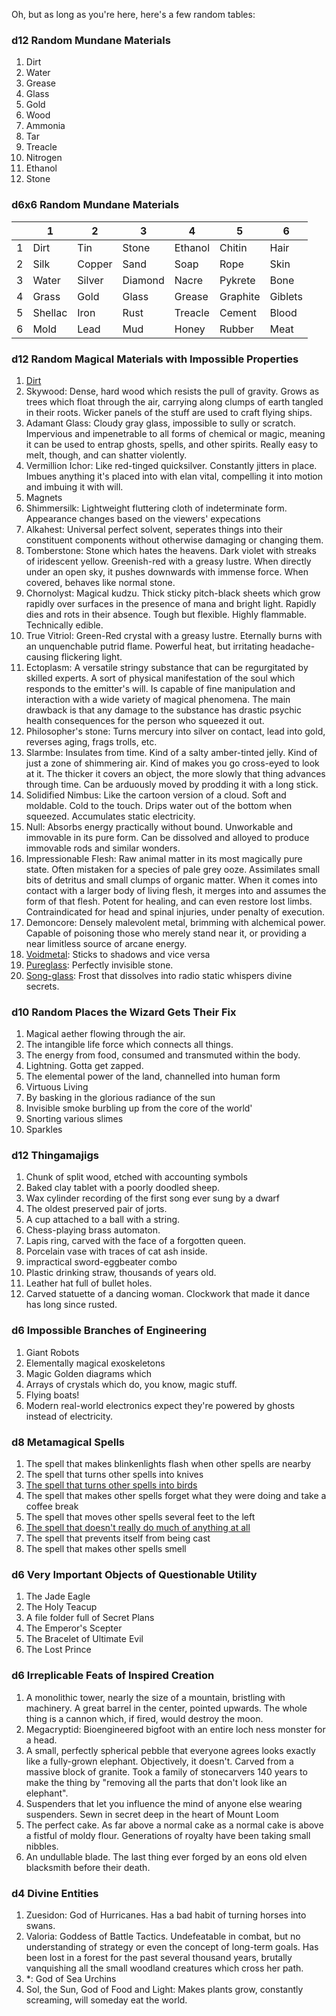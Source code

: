 
Oh, but as long as you're here, here's a few random tables:











### d12 Random Mundane Materials
1. Dirt
2. Water
3. Grease
4. Glass
5. Gold
6. Wood
7. Ammonia
8. Tar
9. Treacle
10. Nitrogen
11. Ethanol
12. Stone

### d6x6 Random Mundane Materials

|   | 1       | 2      | 3       | 4       | 5        | 6       |
|---|---------|--------|---------|---------|----------|---------|
| 1 | Dirt    | Tin    | Stone   | Ethanol | Chitin   | Hair    |
| 2 | Silk    | Copper | Sand    | Soap    | Rope     | Skin    |
| 3 | Water   | Silver | Diamond | Nacre   | Pykrete  | Bone    |
| 4 | Grass   | Gold   | Glass   | Grease  | Graphite | Giblets |
| 5 | Shellac | Iron   | Rust    | Treacle | Cement   | Blood   |
| 6 | Mold    | Lead   | Mud     | Honey   | Rubber   | Meat    |

<!--Cake-->


### d12 Random Magical Materials with Impossible Properties
1. [Dirt](https://paperelemental.blogspot.com/2019/01/the-dirt-merchant.html)
2. Skywood: Dense, hard wood which resists the pull of gravity. Grows as trees which float through the air, carrying along clumps of earth tangled in their roots. Wicker panels of the stuff are used to craft flying ships.
3. Adamant Glass: Cloudy gray glass, impossible to sully or scratch. Impervious and impenetrable to all forms of chemical or magic, meaning it can be used to entrap ghosts, spells, and other spirits. Really easy to melt, though, and can shatter violently.
4. Vermillion Ichor: Like red-tinged quicksilver. Constantly jitters in place. Imbues anything it's placed into with elan vital, compelling it into motion and imbuing it with will.
5. Magnets
7. Shimmersilk: Lightweight fluttering cloth of indeterminate form. Appearance changes based on the viewers' expecations
8. Alkahest: Universal perfect solvent, seperates things into their constituent components without otherwise damaging or changing them.
9. Tomberstone: Stone which hates the heavens. Dark violet with streaks of iridescent yellow. Greenish-red with a greasy lustre. When directly under an open sky, it pushes downwards with immense force. When covered, behaves like normal stone.
10. Chornolyst: Magical kudzu. Thick sticky pitch-black sheets which grow rapidly over surfaces in the presence of mana and bright light. Rapidly dies and rots in their absence. Tough but flexible. Highly flammable. Technically edible. 
11. True Vitriol:  Green-Red crystal with a greasy lustre. Eternally burns with an unquenchable putrid flame. Powerful heat, but irritating headache-causing flickering light.
12. Ectoplasm: A versatile stringy substance that can be regurgitated by skilled experts. A sort of physical manifestation of the soul which responds to the emitter's will. Is capable of fine manipulation and interaction with a wide variety of magical phenomena. The main drawback is that any damage to the substance has drastic psychic health consequences for the person who squeezed it out.
6. Philosopher's stone: Turns mercury into silver on contact, lead into gold, reverses aging, frags trolls, etc.
13. Slarmbe: Insulates from time. Kind of a salty amber-tinted jelly. Kind of just a zone of shimmering air. Kind of makes you go cross-eyed to look at it. The thicker it covers an object, the more slowly that thing advances through time. Can be arduously moved by prodding it with a long stick.
14. Solidified Nimbus: Like the cartoon version of a cloud. Soft and moldable. Cold to the touch. Drips water out of the bottom when squeezed. Accumulates static electricity.
15. Null: Absorbs energy practically without bound. Unworkable and immovable in its pure form. Can be dissolved and alloyed to produce immovable rods and similar wonders.
16. Impressionable Flesh: Raw animal matter in its most magically pure state. Often mistaken for a species of pale grey ooze. Assimilates small bits of detritus and small clumps of organic matter. When it comes into contact with a larger body of living flesh, it merges into and assumes the form of that flesh. Potent for healing, and can even restore lost limbs. Contraindicated for head and spinal injuries, under penalty of execution.
17.  Demoncore: Densely malevolent metal, brimming with alchemical power. Capable of poisoning those who merely stand near it, or providing a near limitless source of arcane energy.
18.  [Voidmetal](https://www.gmbinder.com/share/-M-mdGRNm2-f66yo-DYw): Sticks to shadows and vice versa
19.  [Pureglass](https://renaissancewoodsman.wordpress.com/2021/01/11/100-planes-part-one-the-elements/): Perfectly invisible stone.
20.  [Song-glass](http://weirdwonderfulworlds.blogspot.com/2020/07/element-generator.html): Frost that dissolves into radio static whispers divine secrets.

<!--
Stardust: Un
Urflesh: Little fleshmelding sluggos
Famegold: like gold but makes you moreso
Utility fog: 
Maybe make the tomberstone tomberclay?
 Only a few small slivers exist, and great laboritories have been built around their unmoving forms.
Make ichor sparky? Elmo's fire on top?
The chornolyst can be anti fire? and the soil can be wet dense and dark?
Glass can be hard subtle dry or hard subtle cold
dry still hot can be like tar or something?
Dry still hard can be slarmbe but modified into a salt
Give puregalss the ability to harden or dissolve? like utility fog
-->

### d10 Random Places the Wizard Gets Their Fix
1. Magical aether flowing through the air.
2. The intangible life force which connects all things.
3. The energy from food, consumed and transmuted within the body.
4. Lightning. Gotta get zapped.
5. The elemental power of the land, channelled into human form
6. Virtuous Living
7. By basking in the glorious radiance of the sun
8. Invisible smoke burbling up from the core of the world'
9. Snorting various slimes
10. Sparkles



### d12 Thingamajigs
1. Chunk of split wood, etched with accounting symbols
2. Baked clay tablet with a poorly doodled sheep.
3. Wax cylinder recording of the first song ever sung by a dwarf
4. The oldest preserved pair of jorts.
5. A cup attached to a ball with a string.
6. Chess-playing brass automaton.
7. Lapis ring, carved with the face of a forgotten queen.
8. Porcelain vase with traces of cat ash inside. 
9. impractical sword-eggbeater combo
10. Plastic drinking straw, thousands of years old.
11. Leather hat full of bullet holes.
12. Carved statuette of a dancing woman. Clockwork that made it dance has long since rusted.


### d6 Impossible Branches of Engineering
1. Giant Robots
2. Elementally magical exoskeletons
3. Magic Golden diagrams which 
4. Arrays of crystals which do, you know, magic stuff.
5. Flying boats!
6. Modern real-world electronics expect they're powered by ghosts instead of electricity.


### d8 Metamagical Spells
1. The spell that makes blinkenlights flash when other spells are nearby
2. The spell that turns other spells into knives
3. [The spell that turns other spells into birds](https://scryfall.com/card/dis/143/dovescape)
4. The spell that makes other spells forget what they were doing and take a coffee break
5. The spell that moves other spells several feet to the left
6. [The spell that doesn't really do much of anything at all](https://qntm.org/ignorance)
7. The spell that prevents itself from being cast
8. The spell that makes other spells smell


### d6 Very Important Objects of Questionable Utility
1. The Jade Eagle
2. The Holy Teacup
3. A file folder full of Secret Plans
4. The Emperor's Scepter
5. The Bracelet of Ultimate Evil
6. The Lost Prince


### d6 Irreplicable Feats of Inspired Creation
1. A monolithic tower, nearly the size of a mountain, bristling with machinery. A great barrel in the center, pointed upwards. The whole thing is a cannon which, if fired, would destroy the moon.
2. Megacryptid: Bioengineered bigfoot with an entire loch ness monster for a head.
3. A small, perfectly spherical pebble that everyone agrees looks exactly like a fully-grown elephant. Objectively, it doesn't. Carved from a massive block of granite. Took a family of stonecarvers 140 years to make the thing by "removing all the parts that don't look like an elephant".
4. Suspenders that let you influence the mind of anyone else wearing suspenders. Sewn in secret deep in the heart of Mount Loom
5. The perfect cake. As far above a normal cake as a normal cake is above a fistful of moldy flour. Generations of royalty have been taking small nibbles.
6. An undullable blade. The last thing ever forged by an eons old elven blacksmith before their death.



### d4 Divine Entities
1. Zuesidon: God of Hurricanes. Has a bad habit of turning horses into swans. 
2. Valoria: Goddess of Battle Tactics. Undefeatable in combat, but no understanding of strategy or even the concept of long-term goals. Has been lost in a forest for the past several thousand years, brutally vanquishing all the small woodland creatures which cross her path.
3. \*: God of Sea Urchins
4. Sol, the Sun, God of Food and Light: Makes plants grow, constantly screaming, will someday eat the world.












